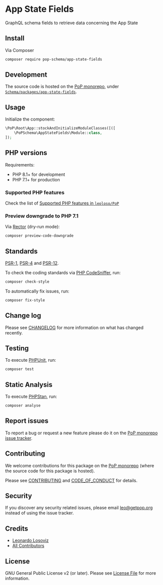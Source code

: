 # App State Fields

<!--
[![Build Status][ico-travis]][link-travis]
[![Quality Score][ico-code-quality]][link-code-quality]
[![Software License][ico-license]](LICENSE.md)
[![Latest Version on Packagist][ico-version]][link-packagist]
[![Coverage Status][ico-scrutinizer]][link-scrutinizer]
[![Total Downloads][ico-downloads]][link-downloads]
-->

GraphQL schema fields to retrieve data concerning the App State

## Install

Via Composer

``` bash
composer require pop-schema/app-state-fields
```

## Development

The source code is hosted on the [PoP monorepo](https://github.com/leoloso/PoP), under [`Schema/packages/app-state-fields`](https://github.com/leoloso/PoP/tree/master/layers/Schema/packages/app-state-fields).

## Usage

Initialize the component:

``` php
\PoP\Root\App::stockAndInitializeModuleClasses([([
    \PoPSchema\AppStateFields\Module::class,
]);
```

## PHP versions

Requirements:

- PHP 8.1+ for development
- PHP 7.1+ for production

### Supported PHP features

Check the list of [Supported PHP features in `leoloso/PoP`](https://github.com/leoloso/PoP/blob/master/docs/supported-php-features.md)

### Preview downgrade to PHP 7.1

Via [Rector](https://github.com/rectorphp/rector) (dry-run mode):

```bash
composer preview-code-downgrade
```

## Standards

[PSR-1](https://www.php-fig.org/psr/psr-1), [PSR-4](https://www.php-fig.org/psr/psr-4) and [PSR-12](https://www.php-fig.org/psr/psr-12).

To check the coding standards via [PHP CodeSniffer](https://github.com/squizlabs/PHP_CodeSniffer), run:

``` bash
composer check-style
```

To automatically fix issues, run:

``` bash
composer fix-style
```

## Change log

Please see [CHANGELOG](CHANGELOG.md) for more information on what has changed recently.

## Testing

To execute [PHPUnit](https://phpunit.de/), run:

``` bash
composer test
```

## Static Analysis

To execute [PHPStan](https://github.com/phpstan/phpstan), run:

``` bash
composer analyse
```

## Report issues

To report a bug or request a new feature please do it on the [PoP monorepo issue tracker](https://github.com/leoloso/PoP/issues).

## Contributing

We welcome contributions for this package on the [PoP monorepo](https://github.com/leoloso/PoP) (where the source code for this package is hosted).

Please see [CONTRIBUTING](CONTRIBUTING.md) and [CODE_OF_CONDUCT](CODE_OF_CONDUCT.md) for details.

## Security

If you discover any security related issues, please email leo@getpop.org instead of using the issue tracker.

## Credits

- [Leonardo Losoviz][link-author]
- [All Contributors][link-contributors]

## License

GNU General Public License v2 (or later). Please see [License File](LICENSE.md) for more information.

[ico-version]: https://img.shields.io/packagist/v/pop-schema/app-state-fields.svg?style=flat-square
[ico-license]: https://img.shields.io/badge/license-GPLv2-brightgreen.svg?style=flat-square
[ico-travis]: https://img.shields.io/travis/pop-schema/app-state-fields/master.svg?style=flat-square
[ico-scrutinizer]: https://img.shields.io/scrutinizer/coverage/g/pop-schema/app-state-fields.svg?style=flat-square
[ico-code-quality]: https://img.shields.io/scrutinizer/g/pop-schema/app-state-fields.svg?style=flat-square
[ico-downloads]: https://img.shields.io/packagist/dt/pop-schema/app-state-fields.svg?style=flat-square

[link-packagist]: https://packagist.org/packages/pop-schema/app-state-fields
[link-travis]: https://travis-ci.org/pop-schema/app-state-fields
[link-scrutinizer]: https://scrutinizer-ci.com/g/pop-schema/app-state-fields/code-structure
[link-code-quality]: https://scrutinizer-ci.com/g/pop-schema/app-state-fields
[link-downloads]: https://packagist.org/packages/pop-schema/app-state-fields
[link-author]: https://github.com/leoloso
[link-contributors]: ../../../../../../contributors
